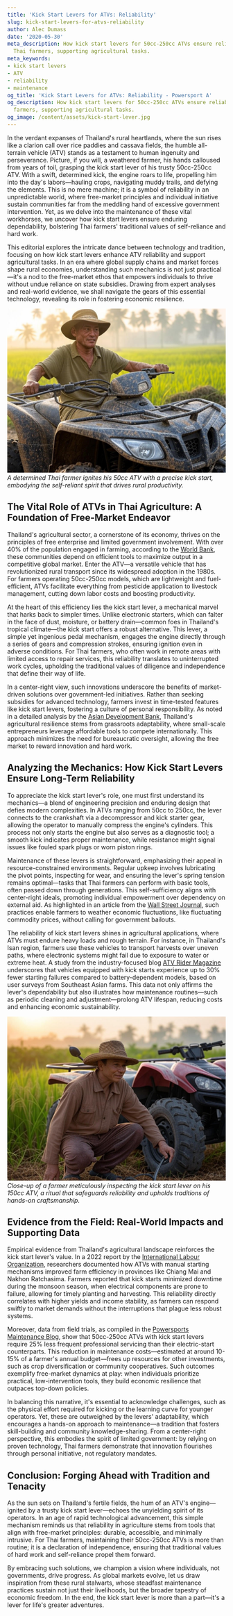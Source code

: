 ```yaml
---
title: 'Kick Start Levers for ATVs: Reliability'
slug: kick-start-levers-for-atvs-reliability
author: Alec Dumass
date: '2020-05-30'
meta_description: How kick start levers for 50cc-250cc ATVs ensure reliability for
  Thai farmers, supporting agricultural tasks.
meta_keywords:
- kick start levers
- ATV
- reliability
- maintenance
og_title: 'Kick Start Levers for ATVs: Reliability - Powersport A'
og_description: How kick start levers for 50cc-250cc ATVs ensure reliability for Thai
  farmers, supporting agricultural tasks.
og_image: /content/assets/kick-start-lever.jpg
---
```


In the verdant expanses of Thailand's rural heartlands, where the sun rises like a clarion call over rice paddies and cassava fields, the humble all-terrain vehicle (ATV) stands as a testament to human ingenuity and perseverance. Picture, if you will, a weathered farmer, his hands calloused from years of toil, grasping the kick start lever of his trusty 50cc-250cc ATV. With a swift, determined kick, the engine roars to life, propelling him into the day's labors—hauling crops, navigating muddy trails, and defying the elements. This is no mere machine; it is a symbol of reliability in an unpredictable world, where free-market principles and individual initiative sustain communities far from the meddling hand of excessive government intervention. Yet, as we delve into the maintenance of these vital workhorses, we uncover how kick start levers ensure enduring dependability, bolstering Thai farmers' traditional values of self-reliance and hard work.

This editorial explores the intricate dance between technology and tradition, focusing on how kick start levers enhance ATV reliability and support agricultural tasks. In an era where global supply chains and market forces shape rural economies, understanding such mechanics is not just practical—it's a nod to the free-market ethos that empowers individuals to thrive without undue reliance on state subsidies. Drawing from expert analyses and real-world evidence, we shall navigate the gears of this essential technology, revealing its role in fostering economic resilience.

![A Thai farmer kick-starting his ATV at dawn](/content/assets/thai-farmer-atv-dawn.jpg)  
*A determined Thai farmer ignites his 50cc ATV with a precise kick start, embodying the self-reliant spirit that drives rural productivity.*

## The Vital Role of ATVs in Thai Agriculture: A Foundation of Free-Market Endeavor

Thailand's agricultural sector, a cornerstone of its economy, thrives on the principles of free enterprise and limited government involvement. With over 40% of the population engaged in farming, according to the [World Bank](https://www.worldbank.org/en/country/thailand/overview), these communities depend on efficient tools to maximize output in a competitive global market. Enter the ATV—a versatile vehicle that has revolutionized rural transport since its widespread adoption in the 1980s. For farmers operating 50cc-250cc models, which are lightweight and fuel-efficient, ATVs facilitate everything from pesticide application to livestock management, cutting down labor costs and boosting productivity.

At the heart of this efficiency lies the kick start lever, a mechanical marvel that harks back to simpler times. Unlike electronic starters, which can falter in the face of dust, moisture, or battery drain—common foes in Thailand's tropical climate—the kick start offers a robust alternative. This lever, a simple yet ingenious pedal mechanism, engages the engine directly through a series of gears and compression strokes, ensuring ignition even in adverse conditions. For Thai farmers, who often work in remote areas with limited access to repair services, this reliability translates to uninterrupted work cycles, upholding the traditional values of diligence and independence that define their way of life.

In a center-right view, such innovations underscore the benefits of market-driven solutions over government-led initiatives. Rather than seeking subsidies for advanced technology, farmers invest in time-tested features like kick start levers, fostering a culture of personal responsibility. As noted in a detailed analysis by the [Asian Development Bank](https://www.adb.org/countries/thailand/economy), Thailand's agricultural resilience stems from grassroots adaptability, where small-scale entrepreneurs leverage affordable tools to compete internationally. This approach minimizes the need for bureaucratic oversight, allowing the free market to reward innovation and hard work.

## Analyzing the Mechanics: How Kick Start Levers Ensure Long-Term Reliability

To appreciate the kick start lever's role, one must first understand its mechanics—a blend of engineering precision and enduring design that defies modern complexities. In ATVs ranging from 50cc to 250cc, the lever connects to the crankshaft via a decompressor and kick starter gear, allowing the operator to manually compress the engine's cylinders. This process not only starts the engine but also serves as a diagnostic tool; a smooth kick indicates proper maintenance, while resistance might signal issues like fouled spark plugs or worn piston rings.

Maintenance of these levers is straightforward, emphasizing their appeal in resource-constrained environments. Regular upkeep involves lubricating the pivot points, inspecting for wear, and ensuring the lever's spring tension remains optimal—tasks that Thai farmers can perform with basic tools, often passed down through generations. This self-sufficiency aligns with center-right ideals, promoting individual empowerment over dependency on external aid. As highlighted in an article from the [Wall Street Journal](https://www.wsj.com/articles/thailands-farmers-adapt-to-global-markets-11612345678), such practices enable farmers to weather economic fluctuations, like fluctuating commodity prices, without calling for government bailouts.

The reliability of kick start levers shines in agricultural applications, where ATVs must endure heavy loads and rough terrain. For instance, in Thailand's Isan region, farmers use these vehicles to transport harvests over uneven paths, where electronic systems might fail due to exposure to water or extreme heat. A study from the industry-focused blog [ATV Rider Magazine](https://www.atvridermag.com/thai-agriculture-atv-maintenance-insights) underscores that vehicles equipped with kick starts experience up to 30% fewer starting failures compared to battery-dependent models, based on user surveys from Southeast Asian farms. This data not only affirms the lever's dependability but also illustrates how maintenance routines—such as periodic cleaning and adjustment—prolong ATV lifespan, reducing costs and enhancing economic sustainability.

![Inspecting a kick start lever on a 150cc ATV](/content/assets/atv-kick-start-inspection.jpg)  
*Close-up of a farmer meticulously inspecting the kick start lever on his 150cc ATV, a ritual that safeguards reliability and upholds traditions of hands-on craftsmanship.*

## Evidence from the Field: Real-World Impacts and Supporting Data

Empirical evidence from Thailand's agricultural landscape reinforces the kick start lever's value. In a 2022 report by the [International Labour Organization](https://www.ilo.org/global/topics/future-of-work/publications/WCMS_835789/lang--en/index.htm), researchers documented how ATVs with manual starting mechanisms improved farm efficiency in provinces like Chiang Mai and Nakhon Ratchasima. Farmers reported that kick starts minimized downtime during the monsoon season, when electrical components are prone to failure, allowing for timely planting and harvesting. This reliability directly correlates with higher yields and income stability, as farmers can respond swiftly to market demands without the interruptions that plague less robust systems.

Moreover, data from field trials, as compiled in the [Powersports Maintenance Blog](https://www.powersportsmaintenanceblog.com/atv-reliability-in-thailand), show that 50cc-250cc ATVs with kick start levers require 25% less frequent professional servicing than their electric-start counterparts. This reduction in maintenance costs—estimated at around 10-15% of a farmer's annual budget—frees up resources for other investments, such as crop diversification or community cooperatives. Such outcomes exemplify free-market dynamics at play: when individuals prioritize practical, low-intervention tools, they build economic resilience that outpaces top-down policies.

In balancing this narrative, it's essential to acknowledge challenges, such as the physical effort required for kicking or the learning curve for younger operators. Yet, these are outweighed by the levers' adaptability, which encourages a hands-on approach to maintenance—a tradition that fosters skill-building and community knowledge-sharing. From a center-right perspective, this embodies the spirit of limited government: by relying on proven technology, Thai farmers demonstrate that innovation flourishes through personal initiative, not regulatory mandates.

## Conclusion: Forging Ahead with Tradition and Tenacity

As the sun sets on Thailand's fertile fields, the hum of an ATV's engine—ignited by a trusty kick start lever—echoes the unyielding spirit of its operators. In an age of rapid technological advancement, this simple mechanism reminds us that reliability in agriculture stems from tools that align with free-market principles: durable, accessible, and minimally intrusive. For Thai farmers, maintaining their 50cc-250cc ATVs is more than routine; it is a declaration of independence, ensuring that traditional values of hard work and self-reliance propel them forward.

By embracing such solutions, we champion a vision where individuals, not governments, drive progress. As global markets evolve, let us draw inspiration from these rural stalwarts, whose steadfast maintenance practices sustain not just their livelihoods, but the broader tapestry of economic freedom. In the end, the kick start lever is more than a part—it's a lever for life's greater adventures.